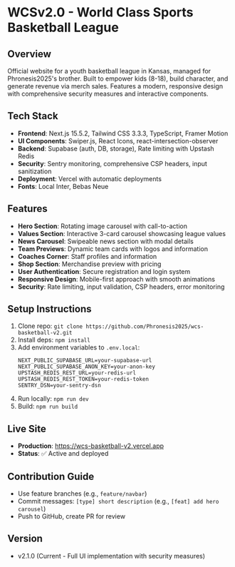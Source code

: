 # WCSv2.0 - World Class Sports Basketball League

## Overview

Official website for a youth basketball league in Kansas, managed for Phronesis2025's brother. Built to empower kids (8-18), build character, and generate revenue via merch sales. Features a modern, responsive design with comprehensive security measures and interactive components.

## Tech Stack

- **Frontend**: Next.js 15.5.2, Tailwind CSS 3.3.3, TypeScript, Framer Motion
- **UI Components**: Swiper.js, React Icons, react-intersection-observer
- **Backend**: Supabase (auth, DB, storage), Rate limiting with Upstash Redis
- **Security**: Sentry monitoring, comprehensive CSP headers, input sanitization
- **Deployment**: Vercel with automatic deployments
- **Fonts**: Local Inter, Bebas Neue

## Features

- **Hero Section**: Rotating image carousel with call-to-action
- **Values Section**: Interactive 3-card carousel showcasing league values
- **News Carousel**: Swipeable news section with modal details
- **Team Previews**: Dynamic team cards with logos and information
- **Coaches Corner**: Staff profiles and information
- **Shop Section**: Merchandise preview with pricing
- **User Authentication**: Secure registration and login system
- **Responsive Design**: Mobile-first approach with smooth animations
- **Security**: Rate limiting, input validation, CSP headers, error monitoring

## Setup Instructions

1. Clone repo: `git clone https://github.com/Phronesis2025/wcs-basketball-v2.git`
2. Install deps: `npm install`
3. Add environment variables to `.env.local`:
   ```
   NEXT_PUBLIC_SUPABASE_URL=your-supabase-url
   NEXT_PUBLIC_SUPABASE_ANON_KEY=your-anon-key
   UPSTASH_REDIS_REST_URL=your-redis-url
   UPSTASH_REDIS_REST_TOKEN=your-redis-token
   SENTRY_DSN=your-sentry-dsn
   ```
4. Run locally: `npm run dev`
5. Build: `npm run build`

## Live Site

- **Production**: https://wcs-basketball-v2.vercel.app
- **Status**: ✅ Active and deployed

## Contribution Guide

- Use feature branches (e.g., `feature/navbar`)
- Commit messages: `[type] short description` (e.g., `[feat] add hero carousel`)
- Push to GitHub, create PR for review

## Version

- v2.1.0 (Current - Full UI implementation with security measures)
